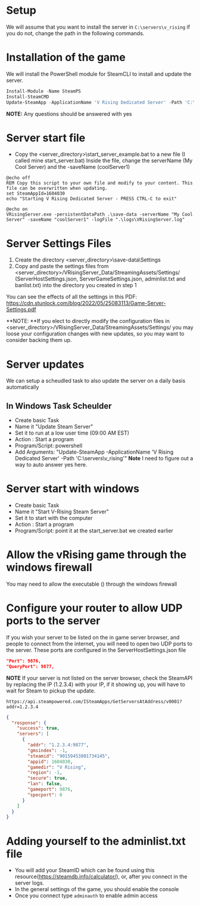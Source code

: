 # Setup
We will assume that you want to install the server in `C:\servers\v_rising` if you do not, change the path in the following commands.

# Installation of the game
We will install the PowerShell module for SteamCLI to install and update the server.
```powershell
Install-Module -Name SteamPS
Install-SteamCMD
Update-SteamApp -ApplicationName 'V Rising Dedicated Server' -Path 'C:\servers\v_rising'
```
**NOTE:** Any questions should be answered with yes

# Server start file
* Copy the <server_directory>\start_server_example.bat to a new file (I called mine start_server.bat)
Inside the file, change the serverName (My Cool Server) and the -saveName (coolServer1)

```batch
@echo off
REM Copy this script to your own file and modify to your content. This file can be overwritten when updating.
set SteamAppId=1604030
echo "Starting V Rising Dedicated Server - PRESS CTRL-C to exit"

@echo on
VRisingServer.exe -persistentDataPath .\save-data -serverName "My Cool Server" -saveName "coolServer1" -logFile ".\logs\VRisingServer.log"
```

# Server Settings Files
1. Create the directory <server_directory>\save-data\Settings
2. Copy and paste the settings files from <server_directory>/VRisingServer_Data/StreamingAssets/Settings/ (ServerHostSettings.json, ServerGameSettings.json, adminlist.txt and banlist.txt) into the directory you created in step 1

You can see the effects of all the settings in this PDF: https://cdn.stunlock.com/blog/2022/05/25083113/Game-Server-Settings.pdf

**NOTE: **If you elect to directly modify the configuration files in <server_directory>/VRisingServer_Data/StreamingAssets/Settings/ you may loose your configuration changes with new updates, so you may want to consider backing them up.

# Server updates
We can setup a scheudled task to also update the server on a daily basis automatically

## In Windows Task Scheulder
* Create basic Task
* Name it "Update Steam Server"
* Set it to run at a low user time (09:00 AM EST)
* Action : Start a program
* Program/Script: powershell
* Add Arguments: "Update-SteamApp -ApplicationName 'V Rising Dedicated Server' -Path 'C:\servers\v_rising'"
**Note** I need to figure out a way to auto answer yes here.

# Server start with windows
* Create basic Task
* Name it "Start V-Rising Steam Server"
* Set it to start with the computer
* Action : Start a program
* Program/Script: point it at the start_server.bat we created earlier

# Allow the vRising game through the windows firewall
You may need to allow the executable () through the windows firewall

# Configure your router to allow UDP ports to the server
If you wish your server to be listed on the in game server browser, and people to connect from the internet, you will need to open two UDP ports to the server.
These ports are configured in the ServerHostSettings.json file
```json
"Port": 9876,
"QueryPort": 9877,
```

**NOTE** If your server is not listed on the server browser, check the SteamAPI by replacing the IP (1.2.3.4) with your IP, if it showing up, you will have to wait for Steam to pickup the update.
```
https://api.steampowered.com/ISteamApps/GetServersAtAddress/v0001?addr=1.2.3.4
```

```json
{
  "response": {
    "success": true,
    "servers": [
      {
        "addr": "1.2.3.4:9877",
        "gmsindex": -1,
        "steamid": "90159453801734145",
        "appid": 1604030,
        "gamedir": "V Rising",
        "region": -1,
        "secure": true,
        "lan": false,
        "gameport": 9876,
        "specport": 0
      }
    ]
  }
}
```

# Adding yourself to the adminlist.txt file
* You will add your SteamID which can be found using this resource(https://steamdb.info/calculator/), or, after you connect in the server logs.
* In the general settings of the game, you should enable the console
* Once you connect type `adminauth` to enable admin access


